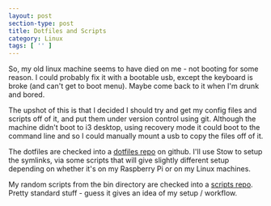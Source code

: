 ```yaml
---
layout: post
section-type: post
title: Dotfiles and Scripts
category: Linux 
tags: [ '' ]
---
```


So, my old linux machine seems to have died on me - not booting for some reason.  I could probably fix it with a bootable usb, except the keyboard is broke (and can't get to boot menu).  Maybe come back to it when I'm drunk and bored.

The upshot of this is that I decided I should try and get my config files and scripts off of it, and put them under version control using git.  Although the machine didn't boot to i3 desktop, using recovery mode it could boot to the command line and so I could manually mount a usb to copy the files off of it.

The dotfiles are checked into a [dotfiles repo](https://github.com/0x3F3F/dotfiles) on github.  I'll use Stow to setup the symlinks, via some scripts that will give slightly different setup depending on whether it's on my Raspberry Pi or on my Linux machines.

My random scripts from the bin directory are checked into a [scripts repo](https://github.com/0x3F3F/Scripts). Pretty standard stuff - guess it gives an idea of my setup / workflow.

